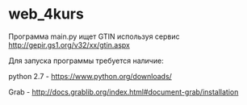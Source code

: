 web_4kurs
=========
Программа main.py ищет GTIN используя сервис http://gepir.gs1.org/v32/xx/gtin.aspx

Для запуска программы требуется наличие:

python 2.7 - https://www.python.org/downloads/

Grab - http://docs.grablib.org/index.html#document-grab/installation
